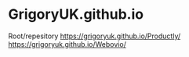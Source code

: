 # GrigoryUK.github.io
Root/repesitory
https://grigoryuk.github.io/Productly/
https://grigoryuk.github.io/Webovio/
